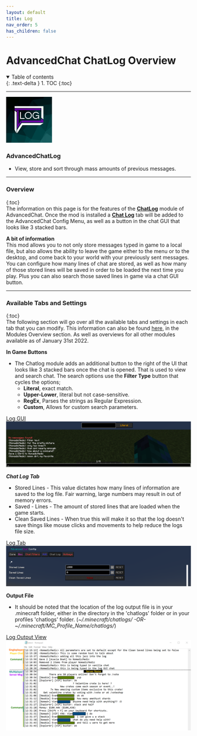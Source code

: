 ```yaml
---
layout: default
title: Log
nav_order: 5
has_children: false
---
```


# AdvancedChat ChatLog Overview
<details open markdown="block">
  <summary>
    Table of contents
  </summary>
  {: .text-delta }
1. TOC
{:toc}
</details>

---
![ACC-ChatLogIcon](./assets/images/ACC-ChatLog_Icon.png)
### AdvancedChatLog  
- View, store and sort through mass amounts of previous messages.
  
---
### Overview
{:toc}  
The information on this page is for the features of the **<u>ChatLog</u>** module of AdvancedChat. 
Once the mod is installed a **<u>Chat Log</u>** tab will be added to the AdvancedChat Config Menu, as well as a button in the chat GUI that looks like 3 stacked bars. 

**A bit of information**  
This mod allows you to not only store messages typed in game to a local file, but also allows the ability to leave the game either to the menu or to the desktop, and come back to your world with your previously sent messages.  
You can configure how many lines of chat are stored, as well as how many of those stored lines will be saved in order to be loaded the next time you play. Plus you can also search those saved lines in game via a chat GUI button.   

---
### Available Tabs and Settings  
{:toc}  
The following section will go over all the available tabs and settings in each tab that you can modify. This information can also be found [here](https://darkkronicle.github.io/AdvancedChatCore/modules/modulesOverview.html), in the Modules Overview section. As well as overviews for all other modules available as of January 31st 2022.  

**In Game Buttons**  
- The Chatlog module adds an additional button to the right of the UI that looks like 3 stacked bars once the chat is opened. That is used to view and search chat. The search options use the **Filter Type** button that cycles the options;
	- **Literal**, exact match. 
	- **Upper-Lower**, literal but not case-sensitive.
	- **RegEx**, Parses the strings as Regular Expression.
	- **Custom**, Allows for custom search parameters.  

<u>Log GUI</u>
![Log GUI](./assets/images/logGUI.png) 

***Chat Log Tab***
- Stored Lines - This value dictates how many lines of information are saved to the log file. Fair warning, large numbers may result in out of memory errors.  
- Saved - Lines - The amount of stored lines that are loaded when the game starts.
- Clean Saved Lines - When true this will make it so that the log doesn't save things like mouse clicks and movements to help reduce the logs file size.

<u>Log Tab</u>
![Log Tab](./assets/images/LogTAB.png) 

**Output File**
- It should be noted that the location of the log output file is in your .minecraft folder, either in the directory in the 'chatlogs' folder or in your profiles 'chatlogs' folder. (*~/.minecraft/chatlogs/  -OR-  ~/.minecraft/MC_Profile_Name/chatlogs/*)  
 
<u>Log Output View</u>  
![Log Output View](./assets/images/logView.png)   

<!--This documentation was written by Nomad on February 14th 2022 Happy Valentines Day <3 -->
